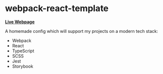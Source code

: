 # webpack-react-template

**<a href="https://dargacode.github.io/webpack-react-template"><b>Live Webpage</b></a>**

A homemade config which will support my projects on a modern tech stack:

* Webpack
* React
* TypeScript
* SCSS
* Jest
* Storybook
